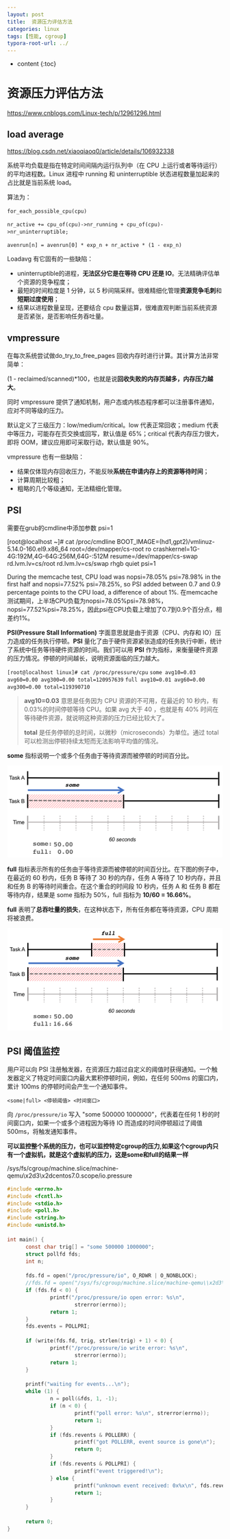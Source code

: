 ```yaml
---
layout: post
title:  资源压力评估方法
categories: linux
tags: [性能, cgroup]
typora-root-url: ../
---
```

* content
{:toc}

# 资源压力评估方法

https://www.cnblogs.com/Linux-tech/p/12961296.html

## load average

https://blog.csdn.net/xiaoqiaoq0/article/details/106932338

系统平均负载是指在特定时间间隔内运行队列中（在 CPU 上运行或者等待运行）的平均进程数。Linux 进程中 running 和 uninterruptible 状态进程数量加起来的占比就是当前系统 load。



算法为：

`for_each_possible_cpu(cpu)`

​    `nr_active += cpu_of(cpu)->nr_running + cpu_of(cpu)->nr_uninterruptible;`

​    `avenrun[n] = avenrun[0] * exp_n + nr_active * (1 - exp_n)`

Loadavg 有它固有的一些缺陷：

- uninterruptible的进程，**无法区分它是在等待 CPU 还是 IO**。无法精确评估单个资源的竞争程度；
- 最短的时间粒度是 1 分钟，以 5 秒间隔采样。很难精细化管理**资源竞争毛刺**和**短期过度使用**；
- 结果以进程数量呈现，还要结合 cpu 数量运算，很难直观判断当前系统资源是否紧张，是否影响任务吞吐量。

## vmpressure

在每次系统尝试做do_try_to_free_pages 回收内存时进行计算。其计算方法非常简单：

(1 - reclaimed/scanned)*100，也就是说**回收失败的内存页越多，内存压力越大**。

同时 vmpressure 提供了通知机制，用户态或内核态程序都可以注册事件通知，应对不同等级的压力。

默认定义了三级压力：low/medium/critical。low 代表正常回收；medium 代表中等压力，可能存在页交换或回写，默认值是 65%；critical 代表内存压力很大，即将 OOM，建议应用即可采取行动，默认值是 90%。

vmpressure 也有一些缺陷：

- 结果仅体现内存回收压力，不能反映**系统在申请内存上的资源等待时间**；
- 计算周期比较粗；
- 粗略的几个等级通知，无法精细化管理。



## PSI

需要在grub的cmdline中添加参数 psi=1

[root@localhost ~]# cat /proc/cmdline
BOOT_IMAGE=(hd1,gpt2)/vmlinuz-5.14.0-160.el9.x86_64 root=/dev/mapper/cs-root ro crashkernel=1G-4G:192M,4G-64G:256M,64G-:512M resume=/dev/mapper/cs-swap rd.lvm.lv=cs/root rd.lvm.lv=cs/swap rhgb quiet psi=1

 During the memcache test, CPU load was nopsi=78.05% psi=78.98% in    the first half and nopsi=77.52% psi=78.25%, so PSI added between    0.7 and 0.9 percentage points to the CPU load, a difference of    about 1%.
 在memcache测试期间，上半场CPU负载为nopsi=78.05%psi=78.98%，nopsi=77.52%psi=78.25%，因此psi在CPU负载上增加了0.7到0.9个百分点，相差约1%。

**PSI(Pressure Stall Information)** 字面意思就是由于资源（CPU、内存和 IO）压力造成的任务执行停顿。**PSI** 量化了由于硬件资源紧张造成的任务执行中断，统计了系统中任务等待硬件资源的时间。我们可以用 **PSI** 作为指标，来衡量硬件资源的压力情况。停顿的时间越长，说明资源面临的压力越大。

`[root@localhost linux]# cat /proc/pressure/cpu`
`some avg10=0.03 avg60=0.00 avg300=0.00 total=120957639`
`full avg10=0.01 avg60=0.00 avg300=0.00 total=119390710`

> **avg10=0.03** 意思是任务因为 CPU 资源的不可用，在最近的 10 秒内，有 0.03%的时间停顿等待 CPU。如果 avg 大于 40 ，也就是有 40% 时间在等待硬件资源，就说明这种资源的压力已经比较大了。
>
> **total** 是任务停顿的总时间，以微秒（microseconds）为单位。通过 total 可以检测出停顿持续太短而无法影响平均值的情况。

**some** 指标说明一个或多个任务由于等待资源而被停顿的时间百分比。

![img](/assets/资源压力评估方法/some.png)

**full** 指标表示所有的任务由于等待资源而被停顿的时间百分比。在下图的例子中，在最近的 60 秒内，任务 B 等待了 30 秒的内存，任务 A 等待了 10 秒内存，并且和任务 B 的等待时间重合。在这个重合的时间段 10 秒内，任务 A 和 任务 B 都在等待内存，结果是 some 指标为 50%，full 指标为 **10/60 = 16.66%**。

**full** 表明了**总吞吐量的损失**，在这种状态下，所有任务都在等待资源，CPU 周期将被浪费。

![img](/assets/资源压力评估方法/full.png)



## PSI 阈值监控

用户可以向 PSI 注册触发器，在资源压力超过自定义的阈值时获得通知。一个触发器定义了特定时间窗口内最大累积停顿时间，例如，在任何 500ms 的窗口内，累计 100ms 的停顿时间会产生一个通知事件。

```
<some|full> <停顿阈值> <时间窗口>
```

向 `/proc/pressure/io` 写入 "some 500000 1000000"，代表着在任何 1 秒的时间窗口内，如果一个或多个进程因为等待 IO 而造成的时间停顿超过了阈值 500ms，将触发通知事件。

**可以监控整个系统的压力，也可以监控特定cgroup的压力,如果这个cgroup内只有一个虚拟机，就是这个虚拟机的压力，这是some和full的结果一样**

/sys/fs/cgroup/machine.slice/machine-qemu\\x2d3\\x2dcentos7.0.scope/io.pressure

```c
#include <errno.h>
#include <fcntl.h>
#include <stdio.h>
#include <poll.h>
#include <string.h>
#include <unistd.h>

int main() {
      const char trig[] = "some 500000 1000000";
      struct pollfd fds;
      int n;

      fds.fd = open("/proc/pressure/io", O_RDWR | O_NONBLOCK);
      //fds.fd = open("/sys/fs/cgroup/machine.slice/machine-qemu\\x2d3\\x2dcentos7.0.scope/io.pressure", O_RDWR | O_NONBLOCK);
      if (fds.fd < 0) {
              printf("/proc/pressure/io open error: %s\n",
                      strerror(errno));
              return 1;
      }
      fds.events = POLLPRI;

      if (write(fds.fd, trig, strlen(trig) + 1) < 0) {
              printf("/proc/pressure/io write error: %s\n",
                      strerror(errno));
              return 1;
      }

      printf("waiting for events...\n");
      while (1) {
              n = poll(&fds, 1, -1);
              if (n < 0) {
                      printf("poll error: %s\n", strerror(errno));
                      return 1;
              }
              if (fds.revents & POLLERR) {
                      printf("got POLLERR, event source is gone\n");
                      return 0;
              }
              if (fds.revents & POLLPRI) {
                      printf("event triggered!\n");
              } else {
                      printf("unknown event received: 0x%x\n", fds.revents);
                      return 1;
              }
      }

      return 0;
}
```

